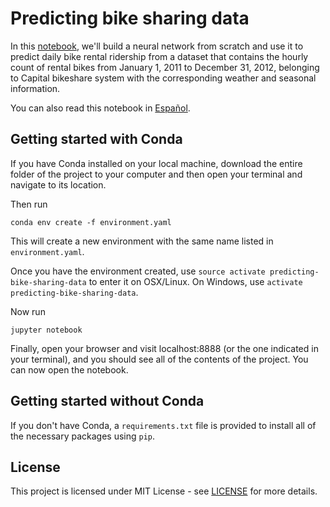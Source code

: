 # Predicting bike sharing data

In this [notebook](Notebook.ipynb), we'll build a neural network from scratch and use it to predict daily bike rental ridership from a dataset that contains the hourly count of rental bikes from January 1, 2011 to December 31, 2012, belonging to Capital bikeshare system with the corresponding weather and seasonal information.

You can also read this notebook in [Español](Notebook_es.ipynb).


## Getting started with Conda
If you have Conda installed on your local machine, download the entire folder of the project to your computer and then open your terminal and navigate to its location.

Then run
```
conda env create -f environment.yaml
```

This will create a new environment with the same name listed in `environment.yaml`.

Once you have the environment created, use `source activate predicting-bike-sharing-data` to enter it on OSX/Linux. On Windows, use `activate predicting-bike-sharing-data`.

Now run
```
jupyter notebook
```

Finally, open your browser and visit localhost:8888 (or the one indicated in your terminal), and you should see all of the contents of the project. You can now open the notebook.


## Getting started without Conda
If you don't have Conda, a `requirements.txt` file is provided to install all of the necessary packages using `pip`.


## License
This project is licensed under MIT License - see [LICENSE](https://github.com/ferlopez94/predicting-bike-sharing-data/blob/master/LICENSE) for more details.